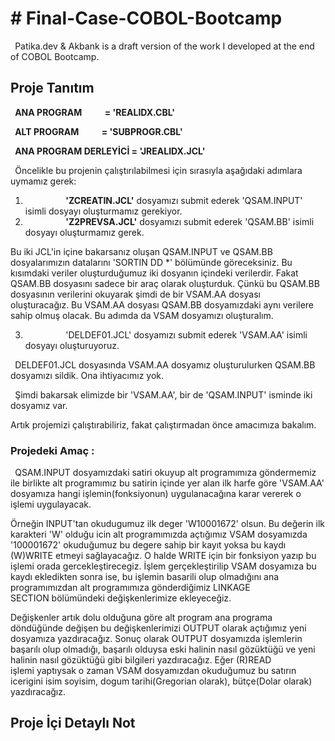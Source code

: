# **# Final-Case-COBOL-Bootcamp**
` `Patika.dev &amp; Akbank is a draft version of the work I developed at the end of COBOL Bootcamp.


## **Proje Tanıtım**
` `**ANA PROGRAM           = 'REALIDX.CBL'**

` `**ALT PROGRAM           = 'SUBPROGR.CBL'**

` `**ANA PROGRAM DERLEYİCİ = 'JREALIDX.JCL'**



` `Öncelikle bu projenin çalıştırılabilmesi için sırasıyla aşağıdaki adımlara uymamız gerek:



1) `         `**'ZCREATIN.JCL'** dosyamızı submit ederek 'QSAM.INPUT' isimli dosyayı oluşturmamız gerekiyor.
1) `         `**'Z2PREVSA.JCL'** dosyamızı submit ederek 'QSAM.BB' isimli dosyayı oluşturmamız gerek.



Bu iki JCL'in içine bakarsanız oluşan QSAM.INPUT ve QSAM.BB dosyalarımızın datalarını 'SORTIN   DD \*' bölümünde göreceksiniz. Bu kısımdaki veriler oluşturduğumuz iki dosyanın içindeki verilerdir. Fakat QSAM.BB dosyasını sadece bir araç olarak oluşturduk. Çünkü bu QSAM.BB dosyasının verilerini okuyarak şimdi de bir VSAM.AA dosyası oluşturacağız. Bu VSAM.AA dosyası QSAM.BB dosyamızdaki aynı verilere sahip olmuş olacak. Bu adımda da VSAM dosyamızı oluşturalım.



3) `         `'DELDEF01.JCL' dosyamızı submit ederek 'VSAM.AA' isimli dosyayı oluşturuyoruz.



` `DELDEF01.JCL dosyasında VSAM.AA dosyamız oluşturulurken QSAM.BB dosyamızı sildik. Ona ihtiyacımız yok.



` `Şimdi bakarsak elimizde bir 'VSAM.AA', bir de 'QSAM.INPUT' isminde iki dosyamız var.

Artık projemizi çalıştırabiliriz, fakat çalıştırmadan önce amacımıza bakalım.


### **Projedeki Amaç :**
` `QSAM.INPUT dosyamızdaki satiri okuyup alt programımıza göndermemiz ile birlikte alt programımız bu satirin içinde yer alan ilk harfe göre 'VSAM.AA' dosyamıza hangi işlemin(fonksiyonun) uygulanacağına karar vererek o işlemi uygulayacak.



Örneğin INPUT'tan okudugumuz ilk deger 'W10001672' olsun. Bu değerin ilk karakteri 'W' olduğu icin alt programımızda açtığımız VSAM dosyamızda '100001672' okuduğumuz bu degere sahip bir kayıt yoksa bu kaydı (W)WRITE etmeyi sağlayacağız. O halde WRITE için bir fonksiyon yazıp bu işlemi orada gercekleştirecegiz. İşlem gerçekleştirilip VSAM dosyamıza bu kaydı ekledikten sonra ise, bu işlemin basarili olup olmadığını ana programımızdan alt programımıza gönderdiğimiz LINKAGE SECTION bölümündeki değişkenlerimize ekleyeceğiz.



Değişkenler artık dolu olduğuna göre alt program ana programa döndüğünde değişen bu değişkenlerimizi OUTPUT olarak açtığımız yeni dosyamıza yazdıracağız. Sonuç olarak OUTPUT dosyamızda işlemlerin başarılı olup olmadığı, başarılı olduysa eski halinin nasıl gözüktüğü ve yeni halinin nasıl gözüktüğü gibi bilgileri yazdıracağız. Eğer (R)READ işlemi yaptıysak o zaman VSAM dosyamızdan okuduğumuz bu satırın icerigini isim soyisim, dogum tarihi(Gregorian olarak), bütçe(Dolar olarak) yazdıracağız.


## **Proje İçi Detaylı Not**
